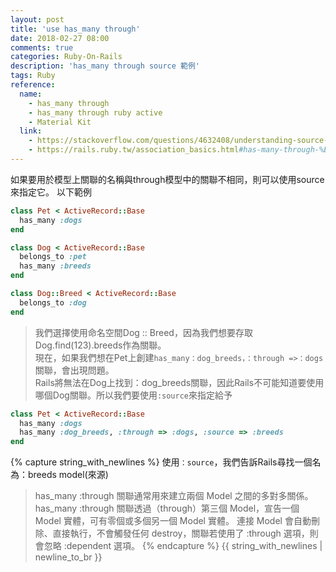 ```yaml
---
layout: post
title: 'use has_many through'
date: 2018-02-27 08:00
comments: true
categories: Ruby-On-Rails
description: 'has_many through source 範例'
tags: Ruby
reference:
  name:
    - has_many through
    - has_many through ruby active
    - Material Kit
  link:
    - https://stackoverflow.com/questions/4632408/understanding-source-option-of-has-one-has-many-through-of-rails
    - https://rails.ruby.tw/association_basics.html#has-many-through-%E9%97%9C%E8%81%AF
---
```

如果要用於模型上關聯的名稱與through模型中的關聯不相同，則可以使用source來指定它。
以下範例
```rb
class Pet < ActiveRecord::Base
  has_many :dogs
end
```
```rb
class Dog < ActiveRecord::Base
  belongs_to :pet
  has_many :breeds
end
```
```rb
class Dog::Breed < ActiveRecord::Base
  belongs_to :dog
end
```
> 我們選擇使用命名空間Dog :: Breed，因為我們想要存取Dog.find(123).breeds作為關聯。<br>
> 現在，如果我們想在Pet上創建``has_many：dog_breeds，：through =>：dogs``關聯，會出現問題。<br>
> Rails將無法在Dog上找到：dog_breeds關聯，因此Rails不可能知道要使用哪個Dog關聯。所以我們要使用`:source`來指定給予
```rb
class Pet < ActiveRecord::Base
  has_many :dogs
  has_many :dog_breeds, :through => :dogs, :source => :breeds
end
```
{% capture string_with_newlines %}
使用`：source`，我們告訴Rails尋找一個名為：breeds model(來源)
> has_many :through 關聯通常用來建立兩個 Model 之間的多對多關係。
> has_many :through 關聯透過（through）第三個 Model，宣告一個 Model 實體，可有零個或多個另一個 Model 實體。
連接 Model 會自動刪除、直接執行，不會觸發任何 destroy，關聯若使用了 :through 選項，則會忽略 :dependent 選項。
{% endcapture %}
{{ string_with_newlines | newline_to_br }}